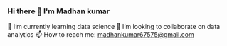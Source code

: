 ### Hi there 👋 I'm Madhan kumar
 🌱 I’m currently learning data science
 👯 I’m looking to collaborate on data analytics
 📫 How to reach me: madhankumar67575@gmail.com


